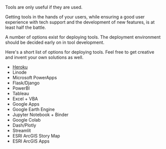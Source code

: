 Tools are only useful if they are used.

Getting tools in the hands of your users, while ensuring a good user experience with tech support and the development of new features, is at least half the battle.

A number of options exist for deploying tools. The deployment environment should be decided early on in tool development.

Here's a short list of options for deploying tools. Feel free to get creative and invent your own solutions as well.

- [Heroku](heroku.md)
- Linode
- Microsoft PowerApps
- Flask/Django
- PowerBI
- Tableau
- Excel + VBA
- Google Apps
- Google Earth Engine
- Jupyter Notebook + Binder
- Google Colab
- Dash/Plotly
- Streamlit
- ESRI ArcGIS Story Map
- ESRI ArcGIS Apps